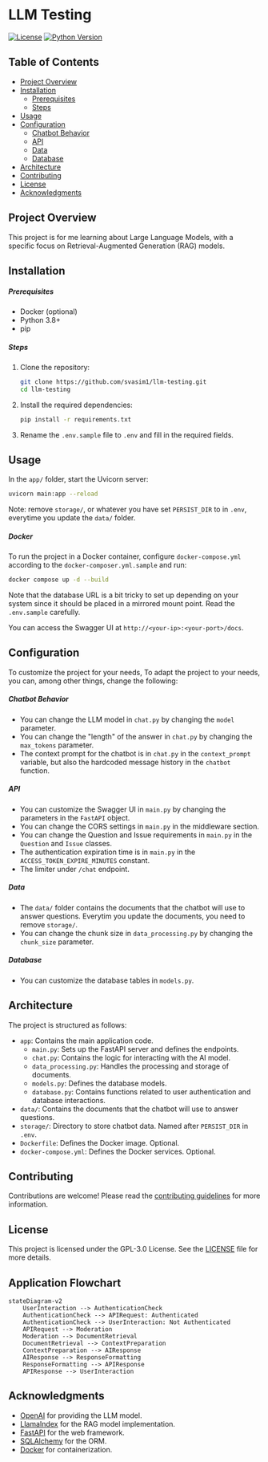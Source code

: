 # LLM Testing

[![License](https://img.shields.io/github/license/svasim1/llm-testing)](https://github.com/svasim1/llm-testing/blob/main/LICENSE)
[![Python Version](https://img.shields.io/badge/python-3.8%2B-blue)](https://www.python.org/downloads/release/python-380/)

## Table of Contents

- [Project Overview](#project-overview)
- [Installation](#installation)
  - [Prerequisites](#prerequisites)
  - [Steps](#steps)
- [Usage](#usage)
- [Configuration](#configuration)
  - [Chatbot Behavior](#chatbot-behavior)
  - [API](#api)
  - [Data](#data)
  - [Database](#database)
- [Architecture](#architecture)
- [Contributing](#contributing)
- [License](#license)
- [Acknowledgments](#acknowledgments)

## Project Overview

This project is for me learning about Large Language Models, with a specific focus on Retrieval-Augmented Generation (RAG) models.

## Installation

##### Prerequisites

- Docker (optional)
- Python 3.8+
- pip

##### Steps

1. Clone the repository:

   ```bash
   git clone https://github.com/svasim1/llm-testing.git
   cd llm-testing
   ```

2. Install the required dependencies:

   ```bash
   pip install -r requirements.txt
   ```

3. Rename the `.env.sample` file to `.env` and fill in the required fields.

## Usage

In the `app/` folder, start the Uvicorn server:

```bash
uvicorn main:app --reload
```

Note: remove `storage/`, or whatever you have set `PERSIST_DIR` to in `.env`, everytime you update the `data/` folder.

##### Docker

To run the project in a Docker container, configure `docker-compose.yml` according to the `docker-composer.yml.sample` and run:

```bash
docker compose up -d --build
```

Note that the database URL is a bit tricky to set up depending on your system since it should be placed in a mirrored mount point. Read the `.env.sample` carefully.

You can access the Swagger UI at `http://<your-ip>:<your-port>/docs`.

## Configuration

To customize the project for your needs, To adapt the project to your needs, you can, among other things, change the following:

##### Chatbot Behavior

- You can change the LLM model in `chat.py` by changing the `model` parameter.
- You can change the "length" of the answer in `chat.py` by changing the `max_tokens` parameter.
- The context prompt for the chatbot is in `chat.py` in the `context_prompt` variable, but also the hardcoded message history in the `chatbot` function.

##### API

- You can customize the Swagger UI in `main.py` by changing the parameters in the `FastAPI` object.
- You can change the CORS settings in `main.py` in the middleware section.
- You can change the Question and Issue requirements in `main.py` in the `Question` and `Issue` classes.
- The authentication expiration time is in `main.py` in the `ACCESS_TOKEN_EXPIRE_MINUTES` constant.
- The limiter under `/chat` endpoint.

##### Data

- The `data/` folder contains the documents that the chatbot will use to answer questions. Everytim you update the documents, you need to remove `storage/`.
- You can change the chunk size in `data_processing.py` by changing the `chunk_size` parameter.

##### Database

- You can customize the database tables in `models.py`.

## Architecture

The project is structured as follows:

- `app`: Contains the main application code.
  - `main.py`: Sets up the FastAPI server and defines the endpoints.
  - `chat.py`: Contains the logic for interacting with the AI model.
  - `data_processing.py`: Handles the processing and storage of documents.
  - `models.py`: Defines the database models.
  - `database.py`: Contains functions related to user authentication and database interactions.
- `data/`: Contains the documents that the chatbot will use to answer questions.
- `storage/`: Directory to store chatbot data. Named after `PERSIST_DIR` in `.env`.
- `Dockerfile`: Defines the Docker image. Optional.
- `docker-compose.yml`: Defines the Docker services. Optional.

## Contributing

Contributions are welcome! Please read the [contributing guidelines](https://github.com/svasim1/llm-testing/blob/main/CONTRIBUTING.md) for more information.

## License

This project is licensed under the GPL-3.0 License. See the [LICENSE](https://github.com/svasim1/llm-testing/blob/main/LICENSE) file for more details.

## Application Flowchart

```mermaid
stateDiagram-v2
    UserInteraction --> AuthenticationCheck
    AuthenticationCheck --> APIRequest: Authenticated
    AuthenticationCheck --> UserInteraction: Not Authenticated
    APIRequest --> Moderation
    Moderation --> DocumentRetrieval
    DocumentRetrieval --> ContextPreparation
    ContextPreparation --> AIResponse
    AIResponse --> ResponseFormatting
    ResponseFormatting --> APIResponse
    APIResponse --> UserInteraction
```

## Acknowledgments

- [OpenAI](https://openai.com/) for providing the LLM model.
- [LlamaIndex](https://docs.llamaindex.ai/) for the RAG model implementation.
- [FastAPI](https://fastapi.tiangolo.com/) for the web framework.
- [SQLAlchemy](https://www.sqlalchemy.org/) for the ORM.
- [Docker](https://www.docker.com/) for containerization.
